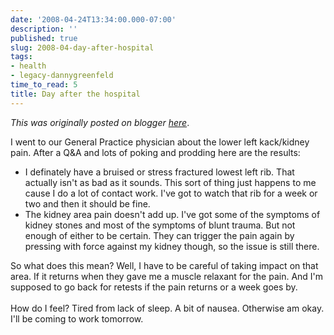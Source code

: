 ```yaml
---
date: '2008-04-24T13:34:00.000-07:00'
description: ''
published: true
slug: 2008-04-day-after-hospital
tags:
- health
- legacy-dannygreenfeld
time_to_read: 5
title: Day after the hospital
---
```


*This was originally posted on blogger [here](https://dannygreenfeld.blogspot.com/2008/04/day-after-hospital.html)*.

I went to our General Practice physician about the lower left kack/kidney pain.  After a Q&amp;A and lots of poking and prodding here are the results:<br /> <ul id="mw8:"><li id="ffky">I definately have a bruised or stress fractured lowest left rib.  That actually isn't as bad as it sounds.  This sort of thing just happens to me cause I do a lot of contact work.  I've got to watch that rib for a week or two and then it should be fine.</li><li id="i.7x">The kidney area pain doesn't add up.  I've got some of the symptoms of kidney stones and most of the symptoms of blunt trauma.  But not enough of either to be certain.  They can trigger the pain again by pressing with force against my kidney though, so the issue is still there.<br />   </li></ul>  So what does this mean?  Well, I have to be careful of taking impact on that area.  If it returns when they gave me a muscle relaxant for the pain.  And I'm supposed to go back for retests if the pain returns or a week goes by.<br /> <br /> How do I feel?   Tired from lack of sleep.  A bit of nausea.  Otherwise am okay.  I'll be coming to work tomorrow.
